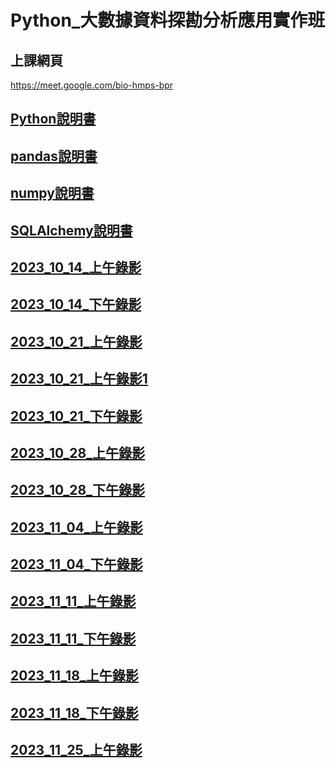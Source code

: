 # Python_大數據資料探勘分析應用實作班

## 上課網頁
https://meet.google.com/bio-hmps-bpr

## [Python說明書](https://docs.python.org/zh-tw/3/tutorial/index.html)

## [pandas說明書](https://pandas.pydata.org/docs/reference/index.html#api)

## [numpy說明書](https://numpy.org/doc/stable/reference/index.html#reference)

## [SQLAlchemy說明書](https://docs.sqlalchemy.org/en/20/core/engines.html#sqlalchemy.create_engine)

## [2023_10_14_上午錄影](https://www.youtube.com/watch?v=YWTf5MMuTlY)

## [2023_10_14_下午錄影](https://www.youtube.com/watch?v=ywgZoFSFy6o)

## [2023_10_21_上午錄影](https://www.youtube.com/watch?v=mTQnQarFk0c) 

## [2023_10_21_上午錄影1](https://www.youtube.com/watch?v=_D8jTDrcVkk)

## [2023_10_21_下午錄影](https://www.youtube.com/watch?v=xilBp4OW_S4)

## [2023_10_28_上午錄影](https://www.youtube.com/watch?v=OmaI3Lk14xs)

## [2023_10_28_下午錄影](https://www.youtube.com/watch?v=bPO4ogiVKmE)

## [2023_11_04_上午錄影](https://www.youtube.com/watch?v=FNED5Xou-HU)

## [2023_11_04_下午錄影](https://www.youtube.com/watch?v=6bIXI2lhDu0)

## [2023_11_11_上午錄影](https://www.youtube.com/watch?v=zcbPtg75KcE)

## [2023_11_11_下午錄影](https://www.youtube.com/watch?v=z5NiuQoStRc)

## [2023_11_18_上午錄影](https://www.youtube.com/watch?v=-K0lWABQmG4)

## [2023_11_18_下午錄影](https://www.youtube.com/watch?v=moTldRcI0ao)

## [2023_11_25_上午錄影](https://www.youtube.com/watch?v=vfnO7daQFgw)